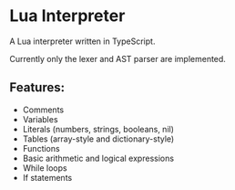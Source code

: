 # Lua Interpreter
A Lua interpreter written in TypeScript.

Currently only the lexer and AST parser are implemented.

## Features:
- Comments
- Variables
- Literals (numbers, strings, booleans, nil)
- Tables (array-style and dictionary-style)
- Functions
- Basic arithmetic and logical expressions
- While loops
- If statements